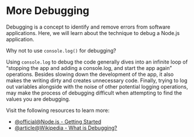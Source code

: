 # More Debugging

Debugging is a concept to identify and remove errors from software applications. Here, we will learn about the technique to debug a Node.js application.

Why not to use `console.log()` for debugging?

Using `console.log` to debug the code generally dives into an infinite loop of “stopping the app and adding a console.log, and start the app again” operations. Besides slowing down the development of the app, it also makes the writing dirty and creates unnecessary code. Finally, trying to log out variables alongside with the noise of other potential logging operations, may make the process of debugging difficult when attempting to find the values you are debugging.

Visit the following resources to learn more:

- [@official@Node.js - Getting Started](https://nodejs.org/en/learn/getting-started/debugging)
- [@article@Wikipedia - What is Debugging?](https://en.wikipedia.org/wiki/Debugging)